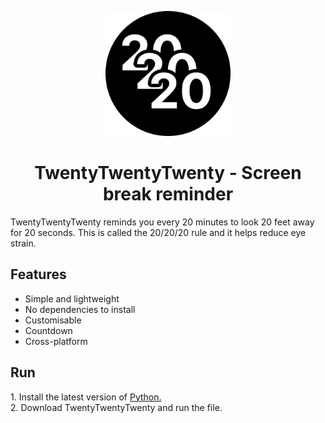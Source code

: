 <p align="center">
  <img src="https://github.com/JsphA/TwentyTwentyTwenty/blob/master/icon.png?raw=true" width="200" height="200">
</p>
<h1 align="center">TwentyTwentyTwenty - Screen break reminder</h1>
<p>TwentyTwentyTwenty reminds you every 20 minutes to look 20 feet away for 20 seconds. This is called the 20/20/20 rule and it helps reduce eye strain.<p>
<h2>Features</h2>
<ul>
  <li>Simple and lightweight</li>
  <li>No dependencies to install</li>
  <li>Customisable</li>
  <li>Countdown</li>
  <li>Cross-platform</li>
</ul>
<h2>Run</h2>
<span>1. Install the latest version of <a href="https://www.python.org/downloads/">Python.</a></span>
<br>
<span>2. Download TwentyTwentyTwenty and run the file.

